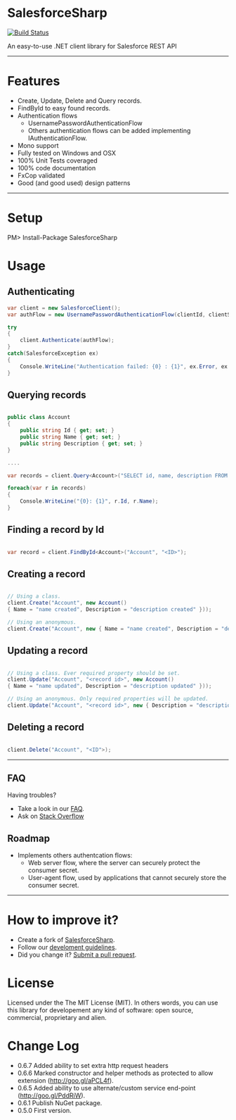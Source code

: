 SalesforceSharp
===============
[![Build Status](https://travis-ci.org/giacomelli/SalesforceSharp.png?branch=master)](https://travis-ci.org/giacomelli/SalesforceSharp)

An easy-to-use .NET client library for Salesforce REST API

--------

Features
===
 - Create, Update, Delete and Query records.
 - FindById to easy found records.
 - Authentication flows
   	- UsernamePasswordAuthenticationFlow
   	- Others authentication flows can be added implementing IAuthenticationFlow.
 - Mono support
 - Fully tested on Windows and OSX
 - 100% Unit Tests coveraged 
 - 100% code documentation
 - FxCop validated
 - Good (and good used) design patterns  

--------

Setup
===
PM> Install-Package SalesforceSharp
> 

Usage
===

Authenticating
---
```csharp
var client = new SalesforceClient();
var authFlow = new UsernamePasswordAuthenticationFlow(clientId, clientSecret, username, password);

try 
{
	client.Authenticate(authFlow);
}
catch(SalesforceException ex)
{
	Console.WriteLine("Authentication failed: {0} : {1}", ex.Error, ex.Message);
}
```

Querying records
---
```csharp

public class Account
{
    public string Id { get; set; }
    public string Name { get; set; }
    public string Description { get; set; }
}

....

var records = client.Query<Account>("SELECT id, name, description FROM Account");

foreach(var r in records)
{
	Console.WriteLine("{0}: {1}", r.Id, r.Name);
}
```

Finding a record by Id
---

```csharp

var record = client.FindById<Account>("Account", "<ID>");
```

Creating a record
---
```csharp

// Using a class. 
client.Create("Account", new Account() 
{ Name = "name created", Description = "description created" }));

// Using an anonymous.
client.Create("Account", new { Name = "name created", Description = "description created" }));
```

Updating a record
---
```csharp

// Using a class. Ever required property should be set.
client.Update("Account", "<record id>", new Account() 
{ Name = "name updated", Description = "description updated" }));

// Using an anonymous. Only required properties will be updated.
client.Update("Account", "<record id>", new { Description = "description updated" }));
```

Deleting a record
---
```csharp

client.Delete("Account", "<ID">);
```

--------

FAQ
-------- 
Having troubles? 
 - Take a look in our [FAQ](https://github.com/giacomelli/SalesforceSharp/wiki/FAQ).
 - Ask on [Stack Overflow](http://stackoverflow.com/search?q=SalesforceSharp)

Roadmap
-------- 
 - Implements others authentcation flows:
 	-  Web server flow, where the server can securely protect the consumer secret.
 	-  User-agent flow, used by applications that cannot securely store the consumer secret.
 
--------

How to improve it?
======

- Create a fork of [SalesforceSharp](https://github.com/giacomelli/SalesforceSharp/fork). 
- Follow our [develoment guidelines](https://github.com/giacomelli/SalesforceSharp/wiki/Development-Guidelines).
- Did you change it? [Submit a pull request](https://github.com/giacomelli/SalesforceSharp/pull/new/master).


License
======

Licensed under the The MIT License (MIT).
In others words, you can use this library for developement any kind of software: open source, commercial, proprietary and alien.


Change Log
======
 - 0.6.7 Added ability to set extra http request headers
 - 0.6.6 Marked constructor and helper methods as protected to allow extension (http://goo.gl/aPCL4f).
 - 0.6.5 Added ability to use alternate/custom service end-point (http://goo.gl/PddRiW).
 - 0.6.1 Publish NuGet package.
 - 0.5.0 First version.
